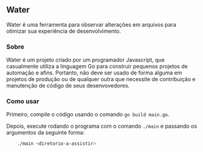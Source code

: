 ## Water

Water é uma ferramenta para observar alterações em arquivos para otimizar sua experiência de desenvolvimento.

### Sobre

Water é um projeto criado por um programador Javascript, que casualmente utiliza a linguagem Go para construir pequenos projetos de automação e afins. Portanto, não deve ser usado de forma alguma em projetos de produção ou de qualquer outra que necessite de contribuição e manutenção de código de seus desenvovedores.

### Como usar

Primeiro, compile o código usando o comando `go build main.go`.

Depois, execute rodando o programa com o comando `./main` e passando os argumentos da seguinte forma:

```bash
    ./main <diretorio-a-assistir>
```

